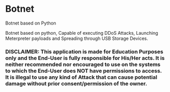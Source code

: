 # Botnet
Botnet based on Python

Botnet based on python, Capable of executing DDoS Attacks, Launching Meterpreter payloads and Spreading through USB Storage Devices.

### DISCLAIMER: This application is made for Education Purposes only and the End-User is fully responsible for His/Her acts. It is neither recommended nor encouraged to use on the systems to which the End-User does NOT have permissions to access. It is illegal to use any kind of Attack that can cause potential damage without prior consent/permission of the owner.
